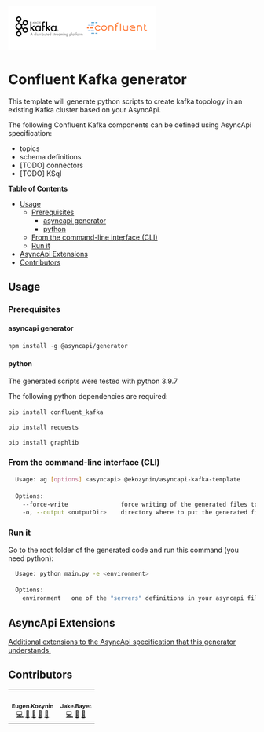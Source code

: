 ![Confluent Kafka logo](./docos/confluent-kafka.png) 

# Confluent Kafka generator

This template will generate python scripts to create kafka topology in an existing Kafka cluster based on your AsyncApi.

The following Confluent Kafka components can be defined using AsyncApi specification:
- topics
- schema definitions
- [TODO] connectors
- [TODO] KSql


__Table of Contents__

<!-- toc -->

- [Usage](#usage)
  * [Prerequisites](#prerequisites)
    + [asyncapi generator](#asyncapi-generator)
    + [python](#python)
  * [From the command-line interface (CLI)](#from-the-command-line-interface-cli)
  * [Run it](#run-it)
- [AsyncApi Extensions](#asyncapi-extensions)
- [Contributors](#contributors)

<!-- tocstop -->

## Usage

### Prerequisites

#### asyncapi generator
`npm install -g @asyncapi/generator`

#### python
The generated scripts were tested with python 3.9.7

The following python dependencies are required:

`pip install confluent_kafka`

`pip install requests`

`pip install graphlib`


### From the command-line interface (CLI)

```bash
  Usage: ag [options] <asyncapi> @ekozynin/asyncapi-kafka-template

  Options:
    --force-write               force writing of the generated files to given directory (defaults to false)
    -o, --output <outputDir>    directory where to put the generated files (defaults to current directory)
```

### Run it

Go to the root folder of the generated code and run this command (you need python):
```bash
  Usage: python main.py -e <environment>

  Options:
    environment   one of the "servers" definitions in your asyncapi file
```

## AsyncApi Extensions
[Additional extensions to the AsyncApi specification that this generator understands.](./EXTENSIONS.md)

## Contributors

<!-- ALL-CONTRIBUTORS-LIST:START - Do not remove or modify this section -->
<!-- prettier-ignore-start -->
<!-- markdownlint-disable -->
<table>
  <tr>
    <td align="center"><a href="https://github.com/ekozynin"><img src="https://avatars.githubusercontent.com/u/4666186?v=4?s=100" width="100px;" alt=""/><br /><sub><b>Eugen Kozynin</b></sub></a><br /><a href="https://github.com/ekozynin/asyncapi-kafka-template/commits?author=ekozynin" title="Code">💻</a> <a href="https://github.com/ekozynin/asyncapi-kafka-template/commits?author=ekozynin" title="Documentation">📖</a> <a href="#design-ekozynin" title="Design">🎨</a> <a href="#ideas-ekozynin" title="Ideas, Planning, & Feedback">🤔</a> <a href="#maintenance-ekozynin" title="Maintenance">🚧</a></td>
    <td align="center"><a href="https://github.com/Bazza95"><img src="https://avatars.githubusercontent.com/u/14013264?v=4?s=100" width="100px;" alt=""/><br /><sub><b>Jake Bayer</b></sub></a><br /><a href="https://github.com/ekozynin/asyncapi-kafka-template/commits?author=Bazza95" title="Code">💻</a> <a href="https://github.com/ekozynin/asyncapi-kafka-template/pulls?q=is%3Apr+reviewed-by%3ABazza95" title="Reviewed Pull Requests">👀</a> <a href="#ideas-Bazza95" title="Ideas, Planning, & Feedback">🤔</a></td>
  </tr>
</table>

<!-- markdownlint-restore -->
<!-- prettier-ignore-end -->

<!-- ALL-CONTRIBUTORS-LIST:END -->